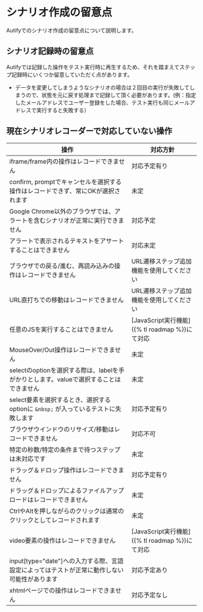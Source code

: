 # シナリオ作成の留意点

Autifyでのシナリオ作成の留意点について説明します。

## シナリオ記録時の留意点

Autifyでは記録した操作をテスト実行時に再生するため、それを踏まえてステップ記録時にいくつか留意していただく点があります。

- データを変更してしまうようなシナリオの場合は２回目の実行が失敗してしまうので、状態を元に戻す処理まで記録して頂く必要があります。(例：指定したメールアドレスでユーザー登録をした場合、テスト実行も同じメールアドレスで実行すると失敗する）

## 現在シナリオレコーダーで対応していない操作

| 操作 | 対応方針 |
| ---- | -------- |
| iframe/frame内の操作はレコードできません | 対応予定有り |
| confirm, promptでキャンセルを選択する操作はレコードできず、常にOKが選択されます | 未定 |
| Google Chrome以外のブラウザでは、アラートを含むシナリオが正常に実行できません | 対応予定 |
| アラートで表示されるテキストをアサートすることはできません | 対応未定 |
| ブラウザでの戻る/進む、再読み込みの操作はレコードできません | URL遷移ステップ追加機能を使用してください |
| URL直打ちでの移動はレコードできません | URL遷移ステップ追加機能を使用してください |
| 任意のJSを実行することはできません | [JavaScript実行機能]({% tl roadmap %})にて対応 |
| MouseOver/Out操作はレコードできません | 未定 |
| selectのoptionを選択する際は、labelを手がかりとします。valueで選択することはできません | 未定 |
| select要素を選択するとき、選択するoptionに `&nbsp;` が入っているテストに失敗します | 対応予定有り |
| ブラウザウインドウのリサイズ/移動はレコードできません | 対応不可 |
| 特定の秒数/特定の条件まで待つステップは未対応です | 未定 |
| ドラッグ＆ドロップ操作はレコードできません | 対応予定有り |
| ドラッグ＆ドロップによるファイルアップロードはレコードできません | 未定 |
| CtrlやAltを押しながらのクリックは通常のクリックとしてレコードされます | 未定 |
| video要素の操作はレコードできません | [JavaScript実行機能]({% tl roadmap %})にて対応 |
| input[type="date"]への入力する際、言語設定によってはテストが正常に動作しない可能性があります | 対応予定あり |
| xhtmlページでの操作はレコードできません | 対応予定なし |
